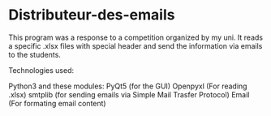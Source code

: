 # Distributeur-des-emails 

This program was a response to a competition organized by my uni.
It reads a specific .xlsx files with special header and send the information via emails to the students.

Technologies used:

Python3 and these modules:
    PyQt5 (for the GUI)
    Openpyxl (For reading .xlsx)
    smtplib (for sending emails via Simple Mail Trasfer Protocol)
    Email (For formating email content)
